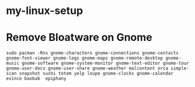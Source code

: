 # my-linux-setup

# Remove Bloatware on Gnome
`sudo pacman -Rns gnome-characters gnome-connections gnome-contacts gnome-font-viewer gnome-logs gnome-maps gnome-remote-desktop gnome-music gnome-software gnome-system-monitor gnome-text-editor gnome-tour gnome-user-docs gnome-user-share gnome-weather malcontent orca simple-scan snapshot sushi totem yelp loupe gnome-clocks gnome-calendar evince baobab  epiphany`
